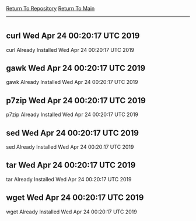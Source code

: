 [Return To Repository](https://github.com/deathbybandaid/piholeparser/)
[Return To Main](https://github.com/deathbybandaid/piholeparser/blob/master/RecentRunLogs/Mainlog.md)
____________________________________
# 
## curl Wed Apr 24 00:20:17 UTC 2019
curl Already Installed Wed Apr 24 00:20:17 UTC 2019
## gawk Wed Apr 24 00:20:17 UTC 2019
gawk Already Installed Wed Apr 24 00:20:17 UTC 2019
## p7zip Wed Apr 24 00:20:17 UTC 2019
p7zip Already Installed Wed Apr 24 00:20:17 UTC 2019
## sed Wed Apr 24 00:20:17 UTC 2019
sed Already Installed Wed Apr 24 00:20:17 UTC 2019
## tar Wed Apr 24 00:20:17 UTC 2019
tar Already Installed Wed Apr 24 00:20:17 UTC 2019
## wget Wed Apr 24 00:20:17 UTC 2019
wget Already Installed Wed Apr 24 00:20:17 UTC 2019
